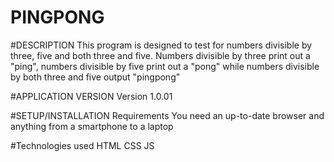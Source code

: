 # PINGPONG

#DESCRIPTION
This program is designed to test for numbers divisible by three, five and both three and five. Numbers divisible by three print out a "ping", numbers divisible by five print out a "pong" while numbers divisible by both three and five output "pingpong" 

#APPLICATION VERSION
Version 1.0.01 

#SETUP/INSTALLATION Requirements
You need an up-to-date browser and anything from a smartphone to a laptop

#Technologies used
HTML
CSS
JS